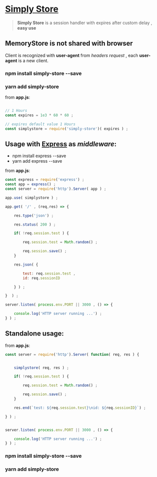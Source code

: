 # [Simply Store](https://www.npmjs.com/package/simply-store)

> **Simply Store** is a session handler with expires after custom delay , **easy use**

## MemoryStore is **not** shared with browser

Client is recognized with **user-agent** from *headers request* ,
each **user-agent** is a new client.

### npm install simply-store --save
### yarn add simply-store

from **app.js**:
```javascript

// 1 Hours
const expires = 1e3 * 60 * 60 ;

// expires default value 1 Hours
const simplystore = require('simply-store')( expires ) ;
```

## Usage with **[Express](https://www.npmjs.com/package/express)** as *middleware*:

- npm install express --save
- yarn add express --save

from **app.js**:
```javascript
const express = require('express') ;
const app = express() ;
const server = require('http').Server( app ) ;

app.use( simplystore ) ;

app.get( '/' , (req,res) => {

    res.type('json') ;

    res.status( 200 ) ;

    if( !req.session.test ) {

        req.session.test = Math.random() ;

        req.session.save() ;
    }

    res.json( {

        test: req.session.test ,
        id: req.sessionID

    } ) ;

}  ) ;

server.listen( process.env.PORT || 3000 , () => {

    console.log('HTTP server running ...') ;
} ) ;
```

## Standalone usage:

from **app.js**:
```javascript
const server = require('http').Server( function( req, res ) {


    simplystore( req, res ) ;

    if( !req.session.test ) {

        req.session.test = Math.random() ;

        req.session.save() ;
    }

    res.end(`test: ${req.session.test}\nid: ${req.sessionID}`) ;

} ) ;


server.listen( process.env.PORT || 3000 , () => {

    console.log('HTTP server running ...') ;
} ) ;
```


### npm install simply-store --save
### yarn add simply-store

